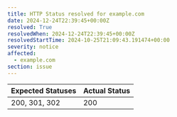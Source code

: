 ```yaml
---
title: HTTP Status resolved for example.com
date: 2024-12-24T22:39:45+00:00Z
resolved: True
resolvedWhen: 2024-12-24T22:39:45+00:00Z
resolvedStartTime: 2024-10-25T21:09:43.191474+00:00
severity: notice
affected:
  - example.com
section: issue
---
```


| Expected Statuses | Actual Status  |
|-------------------|----------------|
| 200, 301, 302 | 200 |
